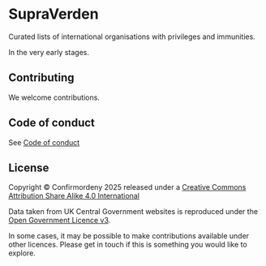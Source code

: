 # SupraVerden
Curated lists of international organisations with privileges and immunities.

In the very early stages.

## Contributing

We welcome contributions.

## Code of conduct
See [Code of conduct](CODE_OF_CONDUCT.md)

## License
Copyright © Confirmordeny 2025 released under a [Creative Commons Attribution Share Alike 4.0 International](LICENSE.md)

Data taken from UK Central Government websites is reproduced under the [Open Government Licence v3](http://www.nationalarchives.gov.uk/doc/open-government-licence/version/3/).

In some cases, it may be possible to make contributions available under other licences. Please get in touch if this is something you would like to explore.

